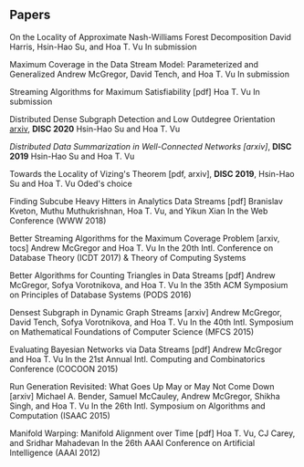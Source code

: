 ## Papers 

On the Locality of Approximate Nash-Williams Forest Decomposition 
David Harris, Hsin-Hao Su, and Hoa T. Vu 
In submission

Maximum Coverage in the Data Stream Model: Parameterized and Generalized
Andrew McGregor, David Tench, and Hoa T. Vu
In submission

Streaming Algorithms for Maximum Satisfiability [pdf]
Hoa T. Vu
In submission

Distributed Dense Subgraph Detection and Low Outdegree Orientation [arxiv](https://arxiv.org/abs/1907.12443), **DISC 2020**
Hsin-Hao Su and Hoa T. Vu


*Distributed Data Summarization in Well-Connected Networks [arxiv]*, **DISC 2019**
Hsin-Hao Su and Hoa T. Vu 

Towards the Locality of Vizing's Theorem [pdf, arxiv], **DISC 2019**,
Hsin-Hao Su and Hoa T. Vu
Oded's choice

Finding Subcube Heavy Hitters in Analytics Data Streams [pdf]
Branislav Kveton, Muthu Muthukrishnan, Hoa T. Vu, and Yikun Xian 
In  the Web Conference (WWW 2018)

Better Streaming Algorithms for the Maximum Coverage Problem [arxiv, tocs]
Andrew McGregor and Hoa T. Vu 
In the 20th Intl.  Conference on Database Theory (ICDT 2017)  & Theory of Computing Systems

Better Algorithms for Counting Triangles in Data Streams [pdf]
Andrew McGregor, Sofya Vorotnikova, and Hoa T. Vu 
In the 35th ACM Symposium on Principles of Database Systems (PODS 2016)

Densest Subgraph in Dynamic Graph Streams [arxiv]
Andrew McGregor, David Tench, Sofya Vorotnikova, and Hoa T. Vu
In the 40th Intl. Symposium on Mathematical Foundations of Computer Science (MFCS 2015)

Evaluating Bayesian Networks via Data Streams [pdf]
Andrew McGregor and Hoa T. Vu
In the 21st Annual Intl. Computing and Combinatorics Conference (COCOON 2015)

Run Generation Revisited: What Goes Up May or May Not Come Down [arxiv]
Michael A. Bender, Samuel McCauley, Andrew McGregor, Shikha Singh, and Hoa T. Vu 
In the 26th Intl. Symposium on Algorithms and Computation (ISAAC 2015)

Manifold Warping: Manifold Alignment over Time [pdf]
Hoa T. Vu, CJ Carey, and Sridhar Mahadevan
In the 26th AAAI Conference on Artificial Intelligence (AAAI 2012)

